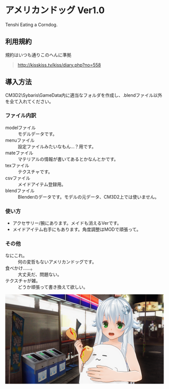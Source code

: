 # アメリカンドッグ Ver1.0
Tenshi Eating a Corndog.
## 利用規約
規約はいつも通りこのへんに準拠  
> <http://kisskiss.tv/kiss/diary.php?no=558>
## 導入方法
CM3D2\Sybaris\GameData内に適当なフォルダを作成し、.blendファイル以外を全て入れてください。 
### ファイル内訳 
<dl>
    <dt>modelファイル<dt>
    <dd>モデルデータです。</dd>
    <dt>menuファイル<dt>
    <dd>設定ファイルみたいなもん…？用です。</dd>
    <dt>mateファイル<dt>
    <dd>マテリアルの情報が書いてあるとかなんとかです。</dd>
    <dt>texファイル<dt>
    <dd>テクスチャです。</dd>
    <dt>csvファイル</dt>
    <dd>メイドアイテム登録用。</dd>
    <dt>blendファイル<dt>
    <dd>Blenderのデータです。モデルの元データ、CM3D2上では使いません。</dd>
</dl>

### 使い方
* アクセサリー/腕にあります。メイドも消えるVerです。  
* メイドアイテム右手にもあります。角度調整はMODで頑張って。  
### その他
<dl>
    <dt>なにこれ。</dt>
    <dd>何の変哲もないアメリカンドッグです。</dd>
    <dt>食べかけ……。</dt>
    <dd>大丈夫だ、問題ない。</dd>
    <dt>テクスチャが雑。</dt>
    <dd>どうか頑張って書き換えて欲しい。</dd>
</dl>

![作例](https://github.com/pikepikeid/mod_item_corndog/blob/master/ex_corndog.png)
